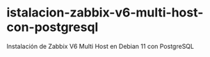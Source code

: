 # istalacion-zabbix-v6-multi-host-con-postgresql
Instalación de Zabbix V6 Multi Host en Debian 11 con PostgreSQL
